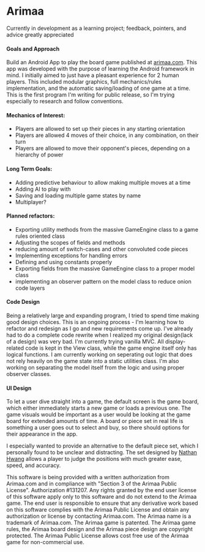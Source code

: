 Arimaa
======

Currently in development as a learning project; feedback, pointers, and advice greatly appreciated

[arimaa]: http://arimaa.com/arimaa/
[nathan]: http://thenoviceoof.com/blog/projects/arimaa-icon-set/


#### Goals and Approach

Build an Android App to play the board game published at [arimaa.com][arimaa]. This app was developed with the purpose of learning the Android framework in mind. I initially aimed to just have a pleasant experience for 2 human players. This included modular graphics, full mechanics/rules implementation, and the automatic saving/loading of one game at a time. This is the first program I'm writing for public release, so I'm trying especially to research and follow conventions.

#### Mechanics of Interest:

- Players are allowed to set up their pieces in any starting orientation
- Players are allowed 4 moves of their choice, in any combination, on their turn
- Players are allowed to move their opponent's pieces, depending on a hierarchy of power

#### Long Term Goals:

- Adding predictive behaviour to allow making multiple moves at a time
- Adding AI to play with
- Saving and loading multiple game states by name
- Multiplayer?

#### Planned refactors:

- Exporting utility methods from the massive GameEngine class to a game rules oriented class
- Adjusting the scopes of fields and methods
- reducing amount of switch-cases and other convoluted code pieces
- Implementing exceptions for handling errors
- Defining and using constants properly
- Exporting fields from the massive GameEngine class to a proper model class
- implementing an observer pattern on the model class to reduce onion code layers

#### Code Design

Being a relatively large and expanding program, I tried to spend time making good design choices. This is an ongoing process - I'm learning how to refactor and redesign as I go and new requirements come up. I've already had to do a complete code rewrite when I realized my original design(lack of a design) was very bad. I'm currently trying vanilla MVC. All display-related code is kept in the View class, while the game engine itself only has logical functions. I am currently working on seperating out logic that does not rely heavily on the game state into a static utilities class. I'm also working on separating the model itself from the logic and using proper observer classes. 

#### UI Design

To let a user dive straight into a game, the default screen is the game board, which either immediately starts a new game or loads a previous one. The game visuals would be important as a user would be looking at the game board for extended amounts of time. A board or piece set in real life is something a user goes out to select and buy, so there should options for their appearance in the app.

I especially wanted to provide an alternative to the default piece set, which I personally found to be unclear and distracting. The set designed by [Nathan Hwang][nathan] allows a player to judge the positions with much greater ease, speed, and accuracy.

This software is being provided with a written authorization from Arimaa.com and in compliance with "Section 3
of the Arimaa Public License". Authorization #131207. Any rights granted by the end user license of this software
apply only to this software and do not extend to the Arimaa game. The end user is responsible to ensure that any
derivative work based on this software complies with the Arimaa Public License and obtain any authorization or
license by contacting Arimaa.com. The Arimaa name is a trademark of Arimaa.com. The Arimaa game is patented.
The Arimaa game rules, the Arimaa board design and the Arimaa piece design are copyright protected. The Arimaa
Public License allows cost free use of the Arimaa game for non-commercial use.
